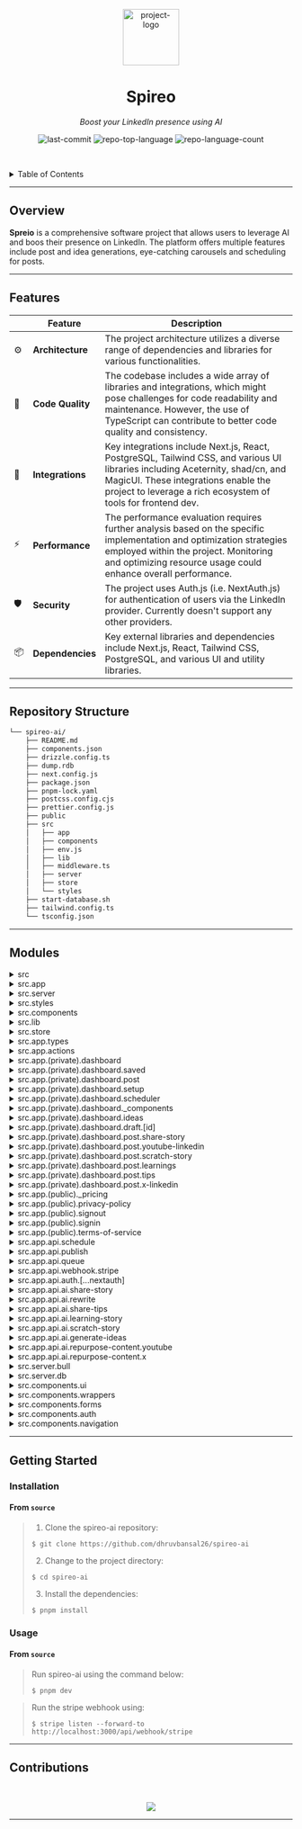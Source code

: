 <p align="center">
  <img src="https://utfs.io/f/26c998a9-e8a2-42e7-a84e-7e3dd8cc9d03-44c9wd.png" width="100" alt="project-logo">
</p>
<p align="center">
    <h1 align="center">Spireo</h1>
</p>
<p align="center">
    <em>Boost your LinkedIn presence using AI</em>
</p>
<p align="center">
	<img src="https://img.shields.io/github/last-commit/dhruvbansal26/spireo-ai?style=default&logo=git&logoColor=white&color=0080ff" alt="last-commit">
	<img src="https://img.shields.io/github/languages/top/dhruvbansal26/spireo-ai?style=default&color=0080ff" alt="repo-top-language">
	<img src="https://img.shields.io/github/languages/count/dhruvbansal26/spireo-ai?style=default&color=0080ff" alt="repo-language-count">
<p>
<p align="center">
	<!-- default option, no dependency badges. -->
</p>

<br><!-- TABLE OF CONTENTS -->

<details>
  <summary>Table of Contents</summary><br>

- [ Overview](#-overview)
- [ Features](#-features)
- [ Repository Structure](#-repository-structure)
- [ Modules](#-modules)
- [ Getting Started](#-getting-started)
  - [ Installation](#-installation)
  - [ Usage](#-usage)
  - [ Tests](#-tests)
- [ Project Roadmap](#-project-roadmap)
- [ Contributing](#-contributing)
- [ License](#-license)
- [ Acknowledgments](#-acknowledgments)
</details>
<hr>

## Overview

**Spreio** is a comprehensive software project that allows users to leverage AI and boos their presence on LinkedIn. The platform offers multiple features include post and idea generations, eye-catching carousels and scheduling for posts.

---

## Features

|     | Feature          | Description                                                                                                                                                                                                                           |
| --- | ---------------- | ------------------------------------------------------------------------------------------------------------------------------------------------------------------------------------------------------------------------------------- |
| ⚙️  | **Architecture** | The project architecture utilizes a diverse range of dependencies and libraries for various functionalities.                                                                                                                          |
| 🔩  | **Code Quality** | The codebase includes a wide array of libraries and integrations, which might pose challenges for code readability and maintenance. However, the use of TypeScript can contribute to better code quality and consistency.             |
| 🔌  | **Integrations** | Key integrations include Next.js, React, PostgreSQL, Tailwind CSS, and various UI libraries including Aceternity, shad/cn, and MagicUI. These integrations enable the project to leverage a rich ecosystem of tools for frontend dev. |
| ⚡️ | **Performance**  | The performance evaluation requires further analysis based on the specific implementation and optimization strategies employed within the project. Monitoring and optimizing resource usage could enhance overall performance.        |
| 🛡️  | **Security**     | The project uses Auth.js (i.e. NextAuth.js) for authentication of users via the LinkedIn provider. Currently doesn't support any other providers.                                                                                     |
| 📦  | **Dependencies** | Key external libraries and dependencies include Next.js, React, Tailwind CSS, PostgreSQL, and various UI and utility libraries.                                                                                                       |

---

## Repository Structure

```sh
└── spireo-ai/
    ├── README.md
    ├── components.json
    ├── drizzle.config.ts
    ├── dump.rdb
    ├── next.config.js
    ├── package.json
    ├── pnpm-lock.yaml
    ├── postcss.config.cjs
    ├── prettier.config.js
    ├── public
    ├── src
    │   ├── app
    │   ├── components
    │   ├── env.js
    │   ├── lib
    │   ├── middleware.ts
    │   ├── server
    │   ├── store
    │   └── styles
    ├── start-database.sh
    ├── tailwind.config.ts
    └── tsconfig.json
```

---

## Modules

<details closed><summary>src</summary>

| File                                                                                      | Summary                                                                                                                                                                                                                                                                                   |
| ----------------------------------------------------------------------------------------- | ----------------------------------------------------------------------------------------------------------------------------------------------------------------------------------------------------------------------------------------------------------------------------------------- |
| [middleware.ts](https://github.com/dhruvbansal26/spireo-ai/blob/master/src/middleware.ts) | Implements middleware for authentication and access control based on user tokens in specified routes like /dashboard and APIs. Handles redirection for unauthorized users, ensuring secure access. Configuration includes authorized callbacks and defined route matchers for protection. |
| [env.js](https://github.com/dhruvbansal26/spireo-ai/blob/master/src/env.js)               | Enhances repository structure by defining server and client-side environment variables schemas. Ensures app integrity by validating and setting runtime environment variables, facilitating automatic validation and error handling during the build process.                             |

</details>

<details closed><summary>src.app</summary>

| File                                                                                    | Summary                                                                                                                                                                                                                                   |
| --------------------------------------------------------------------------------------- | ----------------------------------------------------------------------------------------------------------------------------------------------------------------------------------------------------------------------------------------- |
| [layout.tsx](https://github.com/dhruvbansal26/spireo-ai/blob/master/src/app/layout.tsx) | Defines the layout for Spireo app, including metadata, fonts, and footer integration. Enhances user experience by providing consistent styling and navigation elements across the application.                                            |
| [page.tsx](https://github.com/dhruvbansal26/spireo-ai/blob/master/src/app/page.tsx)     | Defines homepage layout with modular sections like Navbar, Hero, Image, New Features, Testimonials, Pricing, and Call to Action. Utilizes components for easy maintenance and scalability within the repositorys structured architecture. |

</details>

<details closed><summary>src.server</summary>

| File                                                                                   | Summary                                                                                                                                                                                                                                                                                                                                              |
| -------------------------------------------------------------------------------------- | ---------------------------------------------------------------------------------------------------------------------------------------------------------------------------------------------------------------------------------------------------------------------------------------------------------------------------------------------------- |
| [redis.ts](https://github.com/dhruvbansal26/spireo-ai/blob/master/src/server/redis.ts) | Implements Redis functions for job management in Bull queue. Defines key structure, saves job ID, retrieves job ID, and deletes job ID in Redis. Facilitates efficient job tracking and storage within the systems architecture.                                                                                                                     |
| [auth.ts](https://github.com/dhruvbansal26/spireo-ai/blob/master/src/server/auth.ts)   | Defines authentication options for Next.js app with LinkedIn integration. Customizes user session and JWT token structure. Utilizes DrizzleAdapter for database operations. Implements callback functions for user and session handling. Configures LinkedInProvider with specified settings. Exposes method for accessing server-side auth session. |

</details>

<details closed><summary>src.styles</summary>

| File                                                                                         | Summary                                                                                                                                                                                         |
| -------------------------------------------------------------------------------------------- | ----------------------------------------------------------------------------------------------------------------------------------------------------------------------------------------------- |
| [globals.css](https://github.com/dhruvbansal26/spireo-ai/blob/master/src/styles/globals.css) | Defines global design tokens for light and dark themes, setting color variables and styles. Enhances consistency and maintainability across UI components by centralizing design system values. |

</details>

<details closed><summary>src.components</summary>

| File                                                                                                                 | Summary                                                                                                                                                                                                                                                                              |
| -------------------------------------------------------------------------------------------------------------------- | ------------------------------------------------------------------------------------------------------------------------------------------------------------------------------------------------------------------------------------------------------------------------------------ |
| [color-input.tsx](https://github.com/dhruvbansal26/spireo-ai/blob/master/src/components/color-input.tsx)             | Enables interactive color selection within input fields through a sleek UI component. Integrates color picker functionality for real-time updates. Essential for enhancing user experience in form input customization.                                                              |
| [generated-content.tsx](https://github.com/dhruvbansal26/spireo-ai/blob/master/src/components/generated-content.tsx) | Generates dynamic content for displaying LinkedIn posts, including text parsing and draft creation. Handles loading states, errors, and post editing functionality within the parent repositorys front-end architecture.                                                             |
| [post-formatter.tsx](https://github.com/dhruvbansal26/spireo-ai/blob/master/src/components/post-formatter.tsx)       | Enables selecting and displaying post formats categorized by theme for content creation. Allows users to interactively choose a template and trigger the selection of a specific post format. Supports dynamic rendering of templates and interaction with a Use Post Format button. |
| [secondary-navbar.tsx](https://github.com/dhruvbansal26/spireo-ai/blob/master/src/components/secondary-navbar.tsx)   | Enhances UI with secondary navigation and company logo display. Utilizes Next.js Image component, Lucide icons, and NextAuth for user authentication. Facilitates seamless navigation and sign-out functionality within the web application.                                         |
| [sidebar.tsx](https://github.com/dhruvbansal26/spireo-ai/blob/master/src/components/sidebar.tsx)                     | Enables** sidebar navigation **with** dynamic links **for** AI tools, content, **and** settings. **Handles** sidebar toggle **and** sign-out feature **to** enhance user experience **in\*\* the app interface.                                                                      |

</details>

<details closed><summary>src.lib</summary>

| File                                                                                | Summary                                                                                                          |
| ----------------------------------------------------------------------------------- | ---------------------------------------------------------------------------------------------------------------- |
| [utils.ts](https://github.com/dhruvbansal26/spireo-ai/blob/master/src/lib/utils.ts) | Combines CSS classes using Tailwind CSS utilities and Classnames for cleaner styling in the projects components. |

</details>

<details closed><summary>src.store</summary>

| File                                                                                          | Summary                                                                                                                                                                                                         |
| --------------------------------------------------------------------------------------------- | --------------------------------------------------------------------------------------------------------------------------------------------------------------------------------------------------------------- |
| [postStore.ts](https://github.com/dhruvbansal26/spireo-ai/blob/master/src/store/postStore.ts) | Enables managing and retrieving post data in the app state with unique IDs. Offers functionality to add, update, get, and clear posts. Enhances state management for posts within the overarching architecture. |

</details>

<details closed><summary>src.app.types</summary>

| File                                                                                      | Summary                                                                                                                                                                           |
| ----------------------------------------------------------------------------------------- | --------------------------------------------------------------------------------------------------------------------------------------------------------------------------------- |
| [types.ts](https://github.com/dhruvbansal26/spireo-ai/blob/master/src/app/types/types.ts) | Defines the structure for slides, including title, description, styling options, colors, and background. Essential for managing content display within the SPiREO AI application. |

</details>

<details closed><summary>src.app.actions</summary>

| File                                                                                        | Summary                                                                                                                                                                                                                                        |
| ------------------------------------------------------------------------------------------- | ---------------------------------------------------------------------------------------------------------------------------------------------------------------------------------------------------------------------------------------------- |
| [draft.ts](https://github.com/dhruvbansal26/spireo-ai/blob/master/src/app/actions/draft.ts) | Implements functions to save, fetch, schedule, and delete drafts, enforcing user authentication and status checks. Interacts with a database to manage draft creation, updates, and deletions within a backend system.                         |
| [idea.ts](https://github.com/dhruvbansal26/spireo-ai/blob/master/src/app/actions/idea.ts)   | Implements CRUD operations for ideas in the database, ensuring data integrity and user authentication. Enables saving, fetching, and deleting ideas with success/failure messages. Enhances user experience by managing idea data efficiently. |
| [user.ts](https://github.com/dhruvbansal26/spireo-ai/blob/master/src/app/actions/user.ts)   | Implements user-related actions by retrieving user information from the server and database. Functions include fetching user ID, user data, LinkedIn ID, and access token based on the user ID.                                                |

</details>

<details closed><summary>src.app.(private).dashboard</summary>

| File                                                                                                          | Summary                                                                                                                                                                                                                |
| ------------------------------------------------------------------------------------------------------------- | ---------------------------------------------------------------------------------------------------------------------------------------------------------------------------------------------------------------------- |
| [layout.tsx](<https://github.com/dhruvbansal26/spireo-ai/blob/master/src/app/(private)/dashboard/layout.tsx>) | Defines DashboardLayout component with Sidebar and SecondaryNavbar for a cohesive dashboard experience. Integrates with React to render a user-friendly layout structure within the repositorys frontend architecture. |
| [page.tsx](<https://github.com/dhruvbansal26/spireo-ai/blob/master/src/app/(private)/dashboard/page.tsx>)     | Establish client-side rendering state and display Getting Started content conditionally based on client status in the DashboardPage component.                                                                         |

</details>

<details closed><summary>src.app.(private).dashboard.saved</summary>

| File                                                                                                            | Summary                                                                                                                                                                                                                                           |
| --------------------------------------------------------------------------------------------------------------- | ------------------------------------------------------------------------------------------------------------------------------------------------------------------------------------------------------------------------------------------------- |
| [page.tsx](<https://github.com/dhruvbansal26/spireo-ai/blob/master/src/app/(private)/dashboard/saved/page.tsx>) | Displays saved content from ideas and drafts, allowing users to switch between tabs. Fetches and lists ideas or drafts with create, edit, and delete options. Handles loading states and errors efficiently. Promotes seamless user interactions. |

</details>

<details closed><summary>src.app.(private).dashboard.post</summary>

| File                                                                                                           | Summary                                                                                                                                                                                                        |
| -------------------------------------------------------------------------------------------------------------- | -------------------------------------------------------------------------------------------------------------------------------------------------------------------------------------------------------------- |
| [page.tsx](<https://github.com/dhruvbansal26/spireo-ai/blob/master/src/app/(private)/dashboard/post/page.tsx>) | Empowers users to create posts using AI. Displays Repurpose and Template categories with customizable cards for different post types. Promotes content creation with unique gradients, tags, and descriptions. |

</details>

<details closed><summary>src.app.(private).dashboard.setup</summary>

| File                                                                                                            | Summary                                                                                                                                                                                                                                           |
| --------------------------------------------------------------------------------------------------------------- | ------------------------------------------------------------------------------------------------------------------------------------------------------------------------------------------------------------------------------------------------- |
| [page.tsx](<https://github.com/dhruvbansal26/spireo-ai/blob/master/src/app/(private)/dashboard/setup/page.tsx>) | Empower users to manage their accounts with a dynamic dashboard setup page. Display user info, trial end date, and a button linked to the customer portal with prefilled email. Enhance UX with responsive design and user-centric functionality. |

</details>

<details closed><summary>src.app.(private).dashboard.scheduler</summary>

| File                                                                                                                | Summary                                                                                                                                                                                                |
| ------------------------------------------------------------------------------------------------------------------- | ------------------------------------------------------------------------------------------------------------------------------------------------------------------------------------------------------ |
| [page.tsx](<https://github.com/dhruvbansal26/spireo-ai/blob/master/src/app/(private)/dashboard/scheduler/page.tsx>) | Enables visualizing scheduled drafts on a calendar in the dashboard. Fetches drafts, maps them to calendar events, and displays content as tooltips. Implements event styling and navigation controls. |

</details>

<details closed><summary>src.app.(private).dashboard._components</summary>

| File                                                                                                                                      | Summary                                                                                                                                                                                                                                                                               |
| ----------------------------------------------------------------------------------------------------------------------------------------- | ------------------------------------------------------------------------------------------------------------------------------------------------------------------------------------------------------------------------------------------------------------------------------------- |
| [content-viewer.tsx](<https://github.com/dhruvbansal26/spireo-ai/blob/master/src/app/(private)/dashboard/_components/content-viewer.tsx>) | Generates formatted content view based on Slate elements with dynamic expand-collapse functionality and overflow detection.                                                                                                                                                           |
| [date-picker.tsx](<https://github.com/dhruvbansal26/spireo-ai/blob/master/src/app/(private)/dashboard/_components/date-picker.tsx>)       | Implements a date picker component for the dashboard, allowing users to select a date. Integrates with lucide-react for calendar icon rendering and provides a popover with a calendar for date selection.                                                                            |
| [editor-section.tsx](<https://github.com/dhruvbansal26/spireo-ai/blob/master/src/app/(private)/dashboard/_components/editor-section.tsx>) | Enables editing and publishing posts with formatting options and scheduling functionality. Implements bold and italic text toggling, character count validation, and post scheduling. Supports slate editor features for a seamless writing experience within the application.        |
| [linkedin-post.tsx](<https://github.com/dhruvbansal26/spireo-ai/blob/master/src/app/(private)/dashboard/_components/linkedin-post.tsx>)   | Enables rendering LinkedIn post previews with user information, content, and interactive icons for engagement. Fetches user data dynamically and adjusts layout based on device type. An integral component enhancing the visualization of social media posts within the application. |

</details>

<details closed><summary>src.app.(private).dashboard.ideas</summary>

| File                                                                                                            | Summary                                                                               |
| --------------------------------------------------------------------------------------------------------------- | ------------------------------------------------------------------------------------- |
| [page.tsx](<https://github.com/dhruvbansal26/spireo-ai/blob/master/src/app/(private)/dashboard/ideas/page.tsx>) | Defines a dashboard page to display ideas using `IdeasPageContent` wrapper component. |

</details>

<details closed><summary>src.app.(private).dashboard.draft.[id]</summary>

| File                                                                                                                 | Summary                                                                                                                                                                                                                                                      |
| -------------------------------------------------------------------------------------------------------------------- | ------------------------------------------------------------------------------------------------------------------------------------------------------------------------------------------------------------------------------------------------------------ |
| [page.tsx](<https://github.com/dhruvbansal26/spireo-ai/blob/master/src/app/(private)/dashboard/draft/[id]/page.tsx>) | Enables editing and saving drafts with device preview options. Fetches draft content, updates editor, and handles saving functionality. Renders editor and device preview components based on draft content. Displays loading indicator while fetching data. |

</details>

<details closed><summary>src.app.(private).dashboard.post.share-story</summary>

| File                                                                                                                       | Summary                                                                                                                                                                                                                   |
| -------------------------------------------------------------------------------------------------------------------------- | ------------------------------------------------------------------------------------------------------------------------------------------------------------------------------------------------------------------------- |
| [page.tsx](<https://github.com/dhruvbansal26/spireo-ai/blob/master/src/app/(private)/dashboard/post/share-story/page.tsx>) | Enables users to share stories through a form submission, processing the data via an API call. It dynamically updates the LinkedIn post content based on server-side responses, providing real-time feedback to the user. |

</details>

<details closed><summary>src.app.(private).dashboard.post.youtube-linkedin</summary>

| File                                                                                                                            | Summary                                                                                                                                                                                               |
| ------------------------------------------------------------------------------------------------------------------------------- | ----------------------------------------------------------------------------------------------------------------------------------------------------------------------------------------------------- |
| [page.tsx](<https://github.com/dhruvbansal26/spireo-ai/blob/master/src/app/(private)/dashboard/post/youtube-linkedin/page.tsx>) | Enables repurposing content between YouTube and LinkedIn platforms. Handles form submission, async API requests, streaming responses, and content display. Facilitates seamless conversion for users. |

</details>

<details closed><summary>src.app.(private).dashboard.post.scratch-story</summary>

| File                                                                                                                         | Summary                                                                                                                                                                                                                          |
| ---------------------------------------------------------------------------------------------------------------------------- | -------------------------------------------------------------------------------------------------------------------------------------------------------------------------------------------------------------------------------- |
| [page.tsx](<https://github.com/dhruvbansal26/spireo-ai/blob/master/src/app/(private)/dashboard/post/scratch-story/page.tsx>) | Enables posting with AI-generated content. Manages form data submission, content loading, and error handling for a creative post creation experience. Dynamically updates LinkedIn post content for interactive user engagement. |

</details>

<details closed><summary>src.app.(private).dashboard.post.learnings</summary>

| File                                                                                                                     | Summary                                                                                                                                                                                                     |
| ------------------------------------------------------------------------------------------------------------------------ | ----------------------------------------------------------------------------------------------------------------------------------------------------------------------------------------------------------- |
| [page.tsx](<https://github.com/dhruvbansal26/spireo-ai/blob/master/src/app/(private)/dashboard/post/learnings/page.tsx>) | Enables sharing learnings globally, displaying dynamically updated LinkedIn posts. Handles form submission, streaming API responses for real-time post updates, with error handling and loading indicators. |

</details>

<details closed><summary>src.app.(private).dashboard.post.tips</summary>

| File                                                                                                                | Summary                                                                                                                                                                                                                                                        |
| ------------------------------------------------------------------------------------------------------------------- | -------------------------------------------------------------------------------------------------------------------------------------------------------------------------------------------------------------------------------------------------------------- |
| [page.tsx](<https://github.com/dhruvbansal26/spireo-ai/blob/master/src/app/(private)/dashboard/post/tips/page.tsx>) | Enables sharing tips via LinkedIn integration, handling content submission, stream processing, and display. Implements data fetching with error handling. Key features include a form for tip submission and dynamic content rendering based on API responses. |

</details>

<details closed><summary>src.app.(private).dashboard.post.x-linkedin</summary>

| File                                                                                                                      | Summary                                                                                                                                                                                                                  |
| ------------------------------------------------------------------------------------------------------------------------- | ------------------------------------------------------------------------------------------------------------------------------------------------------------------------------------------------------------------------ |
| [page.tsx](<https://github.com/dhruvbansal26/spireo-ai/blob/master/src/app/(private)/dashboard/post/x-linkedin/page.tsx>) | Creates a LinkedIn repurposing page for converting content cross-platform. Handles form submission, fetches content via streaming API, and displays resulting content. Aimed at facilitating platform content migration. |

</details>

<details closed><summary>src.app.(public)._pricing</summary>

| File                                                                                                    | Summary                                                                                                                                                          |
| ------------------------------------------------------------------------------------------------------- | ---------------------------------------------------------------------------------------------------------------------------------------------------------------- |
| [page.tsx](<https://github.com/dhruvbansal26/spireo-ai/blob/master/src/app/(public)/_pricing/page.tsx>) | Implements a dynamic pricing page with navigation components. Features a sticky Navbar, VariablePricing section, and FAQComponent for seamless user interaction. |

</details>

<details closed><summary>src.app.(public).privacy-policy</summary>

| File                                                                                                          | Summary                                                                                                                                                        |
| ------------------------------------------------------------------------------------------------------------- | -------------------------------------------------------------------------------------------------------------------------------------------------------------- |
| [page.tsx](<https://github.com/dhruvbansal26/spireo-ai/blob/master/src/app/(public)/privacy-policy/page.tsx>) | Presents Privacy Policy content.-Describes data collection and usage.-Outlines security measures.-Lists user rights and choices.-Provides contact information. |

</details>

<details closed><summary>src.app.(public).signout</summary>

| File                                                                                                   | Summary                                                                                                                                                                                                  |
| ------------------------------------------------------------------------------------------------------ | -------------------------------------------------------------------------------------------------------------------------------------------------------------------------------------------------------- |
| [page.tsx](<https://github.com/dhruvbansal26/spireo-ai/blob/master/src/app/(public)/signout/page.tsx>) | Implements a sign-out page for Spireo app. Allows users to sign out, providing a confirmation prompt with options to proceed or cancel. Maintains a user-friendly interface for managing account access. |

</details>

<details closed><summary>src.app.(public).signin</summary>

| File                                                                                                  | Summary                                                                                                                                                                                                            |
| ----------------------------------------------------------------------------------------------------- | ------------------------------------------------------------------------------------------------------------------------------------------------------------------------------------------------------------------ |
| [page.tsx](<https://github.com/dhruvbansal26/spireo-ai/blob/master/src/app/(public)/signin/page.tsx>) | Enables LinkedIn authentication for user sign-in with a visually appealing interface. Promotes professional networking and showcases AI-powered features. Enhances user experience through seamless login process. |

</details>

<details closed><summary>src.app.(public).terms-of-service</summary>

| File                                                                                                            | Summary                                                                                                                                                                                                                                     |
| --------------------------------------------------------------------------------------------------------------- | ------------------------------------------------------------------------------------------------------------------------------------------------------------------------------------------------------------------------------------------- |
| [page.tsx](<https://github.com/dhruvbansal26/spireo-ai/blob/master/src/app/(public)/terms-of-service/page.tsx>) | Generates terms of service page with key sections like Introduction, User Responsibilities, Intellectual Property, and Contact Us. Displays relevant information in a structured layout for users to understand platform guidelines easily. |

</details>

<details closed><summary>src.app.api.schedule</summary>

| File                                                                                             | Summary                                                                                                                                                                                       |
| ------------------------------------------------------------------------------------------------ | --------------------------------------------------------------------------------------------------------------------------------------------------------------------------------------------- |
| [route.ts](https://github.com/dhruvbansal26/spireo-ai/blob/master/src/app/api/schedule/route.ts) | Implements POST, DELETE, and PUT API routes to schedule, remove, and update posts. Validates input, schedules posts based on time, and manages job processing in a Redis-backed queue system. |

</details>

<details closed><summary>src.app.api.publish</summary>

| File                                                                                            | Summary                                                                                                                                                                                                                       |
| ----------------------------------------------------------------------------------------------- | ----------------------------------------------------------------------------------------------------------------------------------------------------------------------------------------------------------------------------- |
| [route.ts](https://github.com/dhruvbansal26/spireo-ai/blob/master/src/app/api/publish/route.ts) | Publishes drafted content to LinkedIn via API, handling authentication and error cases. Retrieves user data, saves drafts, and posts to LinkedIn with specified visibility. Updates draft status upon successful publication. |

</details>

<details closed><summary>src.app.api.queue</summary>

| File                                                                                          | Summary                                                                                                                                                     |
| --------------------------------------------------------------------------------------------- | ----------------------------------------------------------------------------------------------------------------------------------------------------------- |
| [route.ts](https://github.com/dhruvbansal26/spireo-ai/blob/master/src/app/api/queue/route.ts) | Retrieves queue length and handles clearing of jobs in the queue seamlessly. Influences queue processing functionality within the repositorys architecture. |

</details>

<details closed><summary>src.app.api.webhook.stripe</summary>

| File                                                                                                   | Summary                                                                                                                                                                                                           |
| ------------------------------------------------------------------------------------------------------ | ----------------------------------------------------------------------------------------------------------------------------------------------------------------------------------------------------------------- |
| [route.ts](https://github.com/dhruvbansal26/spireo-ai/blob/master/src/app/api/webhook/stripe/route.ts) | Handles incoming Stripe webhook events, verifies signatures, processes checkout sessions, updates user access based on subscriptions, and logs errors. Utilizes Stripe API, database queries, and Next.js server. |

</details>

<details closed><summary>src.app.api.auth.[...nextauth]</summary>

| File                                                                                                       | Summary                                                                                                          |
| ---------------------------------------------------------------------------------------------------------- | ---------------------------------------------------------------------------------------------------------------- |
| [route.ts](https://github.com/dhruvbansal26/spireo-ai/blob/master/src/app/api/auth/[...nextauth]/route.ts) | Enables authentication routes for the app using NextAuth and authentication options defined in the server setup. |

</details>

<details closed><summary>src.app.api.ai.share-story</summary>

| File                                                                                                   | Summary                                                                                                                                                                                                        |
| ------------------------------------------------------------------------------------------------------ | -------------------------------------------------------------------------------------------------------------------------------------------------------------------------------------------------------------- |
| [route.ts](https://github.com/dhruvbansal26/spireo-ai/blob/master/src/app/api/ai/share-story/route.ts) | Defines an endpoint to generate LinkedIn story posts using Anthropic AI. Processes user input to create engaging narratives aligned with professional context. Returns a text stream for seamless consumption. |

</details>

<details closed><summary>src.app.api.ai.rewrite</summary>

| File                                                                                               | Summary                                                                                                                                                                                                                                                                   |
| -------------------------------------------------------------------------------------------------- | ------------------------------------------------------------------------------------------------------------------------------------------------------------------------------------------------------------------------------------------------------------------------- |
| [route.ts](https://github.com/dhruvbansal26/spireo-ai/blob/master/src/app/api/ai/rewrite/route.ts) | Implements an AI-based content enhancement route using Anthropics SDK for Spireo AI. Parses original content to generate engaging and professional LinkedIn posts, emphasizing tone, hashtags, and structure for user engagement. Returns enhanced content as a response. |

</details>

<details closed><summary>src.app.api.ai.share-tips</summary>

| File                                                                                                  | Summary                                                                                                                                                                                                                                                                                    |
| ----------------------------------------------------------------------------------------------------- | ------------------------------------------------------------------------------------------------------------------------------------------------------------------------------------------------------------------------------------------------------------------------------------------ |
| [route.ts](https://github.com/dhruvbansal26/spireo-ai/blob/master/src/app/api/ai/share-tips/route.ts) | Defines a route that utilizes a server to handle POST requests for generating LinkedIn post content using Anthropic AI SDK. Parses input data for tips, instructions, and format templates, then generates a professional post catering to specified guidelines and user-provided content. |

</details>

<details closed><summary>src.app.api.ai.learning-story</summary>

| File                                                                                                      | Summary                                                                                                                                                                                                                                  |
| --------------------------------------------------------------------------------------------------------- | ---------------------------------------------------------------------------------------------------------------------------------------------------------------------------------------------------------------------------------------- |
| [route.ts](https://github.com/dhruvbansal26/spireo-ai/blob/master/src/app/api/ai/learning-story/route.ts) | Handles generating LinkedIn post content using Anthropic AI SDK based on provided user inputs for learning, acquisition method, takeaways, instructions, and format template. Returns a text event stream response for user interaction. |

</details>

<details closed><summary>src.app.api.ai.scratch-story</summary>

| File                                                                                                     | Summary                                                                                                                                                                                                                                              |
| -------------------------------------------------------------------------------------------------------- | ---------------------------------------------------------------------------------------------------------------------------------------------------------------------------------------------------------------------------------------------------- |
| [route.ts](https://github.com/dhruvbansal26/spireo-ai/blob/master/src/app/api/ai/scratch-story/route.ts) | Generates real-time AI-assisted LinkedIn story creation using the Anthropic AI SDK, based on input content, tone, and instructions. Handles processing, generation, and streaming of personalized story drafts for professional audience engagement. |

</details>

<details closed><summary>src.app.api.ai.generate-ideas</summary>

| File                                                                                                      | Summary                                                                                                                                                                                                                                  |
| --------------------------------------------------------------------------------------------------------- | ---------------------------------------------------------------------------------------------------------------------------------------------------------------------------------------------------------------------------------------- |
| [route.ts](https://github.com/dhruvbansal26/spireo-ai/blob/master/src/app/api/ai/generate-ideas/route.ts) | Generates LinkedIn post ideas based on user input using Anthropic AI, catering to professional networking guidelines and language-specific context. Polite responses if the idea isnt fit for LinkedIn. Outputs a concise list of ideas. |

</details>

<details closed><summary>src.app.api.ai.repurpose-content.youtube</summary>

| File                                                                                                                 | Summary                                                                                                                                                                                                                                                                                        |
| -------------------------------------------------------------------------------------------------------------------- | ---------------------------------------------------------------------------------------------------------------------------------------------------------------------------------------------------------------------------------------------------------------------------------------------- |
| [route.ts](https://github.com/dhruvbansal26/spireo-ai/blob/master/src/app/api/ai/repurpose-content/youtube/route.ts) | Generates LinkedIn posts from YouTube video transcripts by processing instructions and format templates. Utilizes Anthropic AI for content creation based on video context, key points, and audience engagement. Handles YouTube transcript retrieval, text conversion, and URL normalization. |

</details>

<details closed><summary>src.app.api.ai.repurpose-content.x</summary>

| File                                                                                                           | Summary                                                                                                                                                                                                                         |
| -------------------------------------------------------------------------------------------------------------- | ------------------------------------------------------------------------------------------------------------------------------------------------------------------------------------------------------------------------------- |
| [route.ts](https://github.com/dhruvbansal26/spireo-ai/blob/master/src/app/api/ai/repurpose-content/x/route.ts) | Enables content repurposing by integrating server-side logic for processing YouTube transcripts with Anthropic AI SDK. Aids in transforming content for enhanced user engagement within the Spireo AI application architecture. |

</details>

<details closed><summary>src.server.bull</summary>

| File                                                                                        | Summary                                                                                                                                                                                                      |
| ------------------------------------------------------------------------------------------- | ------------------------------------------------------------------------------------------------------------------------------------------------------------------------------------------------------------ |
| [queue.ts](https://github.com/dhruvbansal26/spireo-ai/blob/master/src/server/bull/queue.ts) | Implements a Redis queue for processing LinkedIn posts. Connects to a Redis instance, processes job data, and posts content to LinkedIn using user access tokens. Handles job completion and failure events. |

</details>

<details closed><summary>src.server.db</summary>

| File                                                                                        | Summary                                                                                                                                                                                                                                                                                    |
| ------------------------------------------------------------------------------------------- | ------------------------------------------------------------------------------------------------------------------------------------------------------------------------------------------------------------------------------------------------------------------------------------------ |
| [schema.ts](https://github.com/dhruvbansal26/spireo-ai/blob/master/src/server/db/schema.ts) | Defines schema for multi-project database usage with tables for drafts, ideas, users, accounts, and content styles. Establishes relationships between tables for user accounts and content styles, ensuring data integrity and structured storage in the repositorys backend architecture. |
| [index.ts](https://github.com/dhruvbansal26/spireo-ai/blob/master/src/server/db/index.ts)   | Creates a cached database connection for development in the parent repository architecture, leveraging Drizzle ORM with PostgreSQL. Ensures efficient connection handling without recreating it on every Hot Module Replacement (HMR) update.                                              |

</details>

<details closed><summary>src.components.ui</summary>

| File                                                                                                                            | Summary                                                                                                                                                                                                                                                                                                                                                                                                                                                                                                                                                    |
| ------------------------------------------------------------------------------------------------------------------------------- | ---------------------------------------------------------------------------------------------------------------------------------------------------------------------------------------------------------------------------------------------------------------------------------------------------------------------------------------------------------------------------------------------------------------------------------------------------------------------------------------------------------------------------------------------------------- |
| [theme-provider.tsx](https://github.com/dhruvbansal26/spireo-ai/blob/master/src/components/ui/theme-provider.tsx)               | Enables theming functionality for UI components using Next.js ThemesProvider integration.                                                                                                                                                                                                                                                                                                                                                                                                                                                                  |
| [animated-beam.tsx](https://github.com/dhruvbansal26/spireo-ai/blob/master/src/components/ui/animated-beam.tsx)                 | Creates an animated beam between two elements based on props. Utilizes Framer Motion for smooth animations and dynamic gradient effects, enhancing UI interactivity. Ensures responsive behavior with ResizeObserver. A visually engaging component within the UI architecture.                                                                                                                                                                                                                                                                            |
| [tabs.tsx](https://github.com/dhruvbansal26/spireo-ai/blob/master/src/components/ui/tabs.tsx)                                   | Defines reusable UI components for tabs using Radix UI in the parent repositorys React architecture. The components include Tabs, TabsList, TabsTrigger, and TabsContent for managing tab functionality and visual presentation.                                                                                                                                                                                                                                                                                                                           |
| [card.tsx](https://github.com/dhruvbansal26/spireo-ai/blob/master/src/components/ui/card.tsx)                                   | Defines UI components for cards including header, title, description, content, and footer, enhancing visual appeal and user experience within the parent repositorys frontend architecture.                                                                                                                                                                                                                                                                                                                                                                |
| [popover.tsx](https://github.com/dhruvbansal26/spireo-ai/blob/master/src/components/ui/popover.tsx)                             | Implements popover functionality using Radix UI in the spireo-ai repository. The code defines the structure for triggering and displaying popovers with customizable alignment, styles, and animations for interactive user interfaces.                                                                                                                                                                                                                                                                                                                    |
| [progress.tsx](https://github.com/dhruvbansal26/spireo-ai/blob/master/src/components/ui/progress.tsx)                           | Implements a custom progress bar component using a third-party library, enhancing visual feedback for loading states.                                                                                                                                                                                                                                                                                                                                                                                                                                      |
| [techy-card.tsx](https://github.com/dhruvbansal26/spireo-ai/blob/master/src/components/ui/techy-card.tsx)                       | Enhances** TechyCard component in repos UI package. **Displays** TechyCard item with gradient background, title, description, and tags. **Links** to dashboard post based on type. **Maintains\*\* visual coherence and interactivity in project UI.                                                                                                                                                                                                                                                                                                       |
| [cool-mode.tsx](https://github.com/dhruvbansal26/spireo-ai/blob/master/src/components/ui/cool-mode.tsx)                         | Enhances user interaction by triggering confetti animation on button click. Dynamically configurable duration, particle count, spread, and colors to create a captivating visual effect. Integration with Canvas Confetti library for seamless implementation within the parent repositorys UI components.                                                                                                                                                                                                                                                 |
| [ripple.tsx](https://github.com/dhruvbansal26/spireo-ai/blob/master/src/components/ui/ripple.tsx)                               | Creates dynamic ripple effect with multiple animated circles for visual feedback in UI. Utilizes React for managing components and styling. Enhances user experience by displaying engaging ripple animations based on configurable circle size, opacity, and number.                                                                                                                                                                                                                                                                                      |
| [sheet.tsx](https://github.com/dhruvbansal26/spireo-ai/blob/master/src/components/ui/sheet.tsx)                                 | Defines UI components handling overlay display & content for modals. Allows customizing sheet positions, styles, and triggers. Facilitates easy creation of interactive sheets with headers, footers, titles, and descriptions in a flexible and accessible manner within the app.                                                                                                                                                                                                                                                                         |
| [rounded-border-button.tsx](https://github.com/dhruvbansal26/spireo-ai/blob/master/src/components/ui/rounded-border-button.tsx) | Implements a customizable gradient button component for user interfaces in the project. Enables specifying gradient colors and styling while maintaining a consistent design across the application.                                                                                                                                                                                                                                                                                                                                                       |
| [scroll-area.tsx](https://github.com/dhruvbansal26/spireo-ai/blob/master/src/components/ui/scroll-area.tsx)                     | Implements custom scroll area components for UI in the project, enhancing user experience through smooth scrolling functionality and visual feedback. The ScrollArea and ScrollBar components offer seamless integration and advanced customization options within the applications interface.                                                                                                                                                                                                                                                             |
| [label.tsx](https://github.com/dhruvbansal26/spireo-ai/blob/master/src/components/ui/label.tsx)                                 | Implements a custom label component with predefined styling variants using React and Radix UI. Integrates variance authority for dynamic class application.                                                                                                                                                                                                                                                                                                                                                                                                |
| [dot-pattern.tsx](https://github.com/dhruvbansal26/spireo-ai/blob/master/src/components/ui/dot-pattern.tsx)                     | Creates a customizable Dot Pattern component using SVG for UI elements. Adds a visually appealing, interactive design feature to enhance user experience within the repositorys front-end interface.                                                                                                                                                                                                                                                                                                                                                       |
| [navigation-menu.tsx](https://github.com/dhruvbansal26/spireo-ai/blob/master/src/components/ui/navigation-menu.tsx)             | Implements a responsive navigation menu interface with customizable styles and motion effects using Radix UI for React components. Enables easy integration and management of interactive menu elements for web applications.                                                                                                                                                                                                                                                                                                                              |
| [marquee.tsx](https://github.com/dhruvbansal26/spireo-ai/blob/master/src/components/ui/marquee.tsx)                             | Implements a flexible Marquee component for dynamic content display with customizable animation controls.                                                                                                                                                                                                                                                                                                                                                                                                                                                  |
| [avatar-circles.tsx](https://github.com/dhruvbansal26/spireo-ai/blob/master/src/components/ui/avatar-circles.tsx)               | Creates a dynamic UI component for displaying avatar circles with customizable number of people and avatar images. Supports responsive layouts and includes a link to show additional avatars.                                                                                                                                                                                                                                                                                                                                                             |
| [drawer.tsx](https://github.com/dhruvbansal26/spireo-ai/blob/master/src/components/ui/drawer.tsx)                               | Defines reusable UI components for a responsive drawer interface. Includes triggers, overlays, content structure, header, footer, title, and description components. Facilitates cohesive layout and interaction within the applications user interface.                                                                                                                                                                                                                                                                                                   |
| [tooltip.tsx](https://github.com/dhruvbansal26/spireo-ai/blob/master/src/components/ui/tooltip.tsx)                             | Defines and exports tooltip components for UI interaction within the repositorys React application. Handles tooltip display and behavior, enhancing user experience.                                                                                                                                                                                                                                                                                                                                                                                       |
| [switch.tsx](https://github.com/dhruvbansal26/spireo-ai/blob/master/src/components/ui/switch.tsx)                               | Implements a custom switch component with accessibility features for the UI. It enhances user interactions with a visually appealing toggle functionality within the larger repositorys architecture.                                                                                                                                                                                                                                                                                                                                                      |
| [calendar.tsx](https://github.com/dhruvbansal26/spireo-ai/blob/master/src/components/ui/calendar.tsx)                           | Implements a customizable calendar UI component for the repository using DayPicker. Provides navigation buttons, styling options, and component icons for enhanced user experience.                                                                                                                                                                                                                                                                                                                                                                        |
| [radio-group.tsx](https://github.com/dhruvbansal26/spireo-ai/blob/master/src/components/ui/radio-group.tsx)                     | Implements RadioGroup and RadioGroupItem components using Radix UI for a custom radio group interface. Handles styling, accessibility, and interactivity for radio input selections within the UI architecture.                                                                                                                                                                                                                                                                                                                                            |
| [command.tsx](https://github.com/dhruvbansal26/spireo-ai/blob/master/src/components/ui/command.tsx)                             | Enables interactive command UI components for dialog-based user interactions within the repositorys frontend architecture. Implements various components like Command, CommandDialog, CommandInput, CommandList, CommandGroup, CommandItem, and CommandShortcut for intuitive command-driven user experiences.                                                                                                                                                                                                                                             |
| [toggle-group.tsx](https://github.com/dhruvbansal26/spireo-ai/blob/master/src/components/ui/toggle-group.tsx)                   | Enables customizable UI toggle groups in React, providing flexible styling and size options. Uses a context for consistent appearance throughout components within the toggle group. Facilitates seamless integration and management of toggle items.                                                                                                                                                                                                                                                                                                      |
| [fade-separator.tsx](https://github.com/dhruvbansal26/spireo-ai/blob/master/src/components/ui/fade-separator.tsx)               | Defines a reusable UI component `FadeSeparator` for creating a fading divider using a gradient effect. It enhances visual appeal by seamlessly integrating with other UI elements in the repository.                                                                                                                                                                                                                                                                                                                                                       |
| [dialog.tsx](https://github.com/dhruvbansal26/spireo-ai/blob/master/src/components/ui/dialog.tsx)                               | Implements dialog UI components for interactive user interactions within the repositorys architecture. Includes elements for triggering, styling, and managing dialog content. Facilitates creating visually appealing and functional dialog boxes.                                                                                                                                                                                                                                                                                                        |
| [badge.tsx](https://github.com/dhruvbansal26/spireo-ai/blob/master/src/components/ui/badge.tsx)                                 | Implements badge variations for UI components using Class Variance Authority. Defines badge styles based on given variants, enabling easy customization of badges across the application.                                                                                                                                                                                                                                                                                                                                                                  |
| [primary-button.tsx](https://github.com/dhruvbansal26/spireo-ai/blob/master/src/components/ui/primary-button.tsx)               | Defines a customizable Primary Button component for React UI with specified onClick behavior, background and text colors, and optional custom styling class. Helps streamline button creation in the UI components section of the repository.                                                                                                                                                                                                                                                                                                              |
| [mode-toggle.tsx](https://github.com/dhruvbansal26/spireo-ai/blob/master/src/components/ui/mode-toggle.tsx)                     | Enables theme switching with icons in UI dropdown menu using Next.js Theming API. Facilitates seamless toggling between light, dark, and system modes. Integrates well within the UI architecture for enhanced user experience.                                                                                                                                                                                                                                                                                                                            |
| [table.tsx](https://github.com/dhruvbansal26/spireo-ai/blob/master/src/components/ui/table.tsx)                                 | Table, TableHeader, TableBody, TableFooter, TableRow, TableHead, TableCell, TableCaption. Optimized for displaying data with customizable styling and accessibility features. Enhances UI consistency and maintainability within the parent repositorys frontend architecture.                                                                                                                                                                                                                                                                             |
| [separator.tsx](https://github.com/dhruvbansal26/spireo-ai/blob/master/src/components/ui/separator.tsx)                         | Implements a UI Separator component utilizing Radix-UI for styling consistency. Renders a flexible separator with customizable orientation, decorative appearance, and dynamic sizing. Promotes code reusability and modular design within the repositorys UI components.                                                                                                                                                                                                                                                                                  |
| [card-demo.tsx](https://github.com/dhruvbansal26/spireo-ai/blob/master/src/components/ui/card-demo.tsx)                         | This code file in the `spireo-ai` repository serves the critical function of configuring the frontend build process. It defines the projects settings for compiling assets, optimizing performance, and setting up the development environment. By customizing configurations in this file, the project can efficiently bundle resources, enhance user experience, and streamline the development workflow. This pivotal file plays a significant role in shaping the overall architecture and functionality of the frontend components in the repository. |
| [button.tsx](https://github.com/dhruvbansal26/spireo-ai/blob/master/src/components/ui/button.tsx)                               | Defines button variants with styles and sizes, enhancing button components. Utilizes Class Variance Authority for variant management. Exports a Button component with customizable variants for size and appearance, catering to various design needs within the UI elements.                                                                                                                                                                                                                                                                              |
| [toggle.tsx](https://github.com/dhruvbansal26/spireo-ai/blob/master/src/components/ui/toggle.tsx)                               | Implements a customizable toggle component using Radix UI, allowing easy styling variations and sizes. The component handles state changes and interactions with a clean, concise approach.                                                                                                                                                                                                                                                                                                                                                                |
| [bento-grid.tsx](https://github.com/dhruvbansal26/spireo-ai/blob/master/src/components/ui/bento-grid.tsx)                       | Enables constructing responsive grid layouts with dynamic card components, fostering cohesive design and enhancing user engagement.                                                                                                                                                                                                                                                                                                                                                                                                                        |
| [checkbox.tsx](https://github.com/dhruvbansal26/spireo-ai/blob/master/src/components/ui/checkbox.tsx)                           | Implements a custom checkbox UI component utilizing Radix-UI Checkbox, styled with Tailwind CSS. Responsible for rendering a checkbox input and a checkmark icon. Facilitates interactive user input handling within the front-end of the repositorys application.                                                                                                                                                                                                                                                                                         |
| [dropdown-menu.tsx](https://github.com/dhruvbansal26/spireo-ai/blob/master/src/components/ui/dropdown-menu.tsx)                 | Enables interactive dropdown menu UI components with various styles and functionalities. Includes triggers, content, items (checkbox, radio), labels, separators, and shortcuts. Supports nested structures for a seamless user experience within the repositorys architecture.                                                                                                                                                                                                                                                                            |
| [select.tsx](https://github.com/dhruvbansal26/spireo-ai/blob/master/src/components/ui/select.tsx)                               | Enables custom styling and functionality for select elements in the UI using Radix UI components. Provides enhanced trigger appearance, scrolling buttons, content positioning, labels, items with indicators, separators, and grouping. Enhances user experience by offering a polished and interactive selection interface.                                                                                                                                                                                                                              |
| [textarea.tsx](https://github.com/dhruvbansal26/spireo-ai/blob/master/src/components/ui/textarea.tsx)                           | Enhances UI by defining a customizable Textarea component in the repositorys UI folder. Utilizes React to create a versatile input field with styling and functional properties, promoting reusability across the project.                                                                                                                                                                                                                                                                                                                                 |
| [input.tsx](https://github.com/dhruvbansal26/spireo-ai/blob/master/src/components/ui/input.tsx)                                 | Enhances UI input components with dynamic styling and behavior. Integrates seamlessly with the repositorys architecture for streamlined development and maintenance.                                                                                                                                                                                                                                                                                                                                                                                       |
| [sparkles-text.tsx](https://github.com/dhruvbansal26/spireo-ai/blob/master/src/components/ui/sparkles-text.tsx)                 | Generates dynamic sparkles effect over text, enhancing UI visually. Dynamically creates and updates sparkling elements with varying colors, positions, and animations. Implements interactive framer-motion rendering.                                                                                                                                                                                                                                                                                                                                     |
| [form.tsx](https://github.com/dhruvbansal26/spireo-ai/blob/master/src/components/ui/form.tsx)                                   | Empower form creation with reusable form components including labels, fields, descriptions, and messages. Facilitate seamless integration into React projects, promoting efficient form building and management within the repositorys UI component architecture.                                                                                                                                                                                                                                                                                          |
| [carousel.tsx](https://github.com/dhruvbansal26/spireo-ai/blob/master/src/components/ui/carousel.tsx)                           | Enables interactive carousels with navigation controls, supporting horizontal or vertical orientation within the web application. Exposes components for carousel items, previous and next buttons, fostering a seamless user experience for dynamic content exploration and engagement.                                                                                                                                                                                                                                                                   |

</details>

<details closed><summary>src.components.wrappers</summary>

| File                                                                                                                          | Summary                                                                                                                                                                                |
| ----------------------------------------------------------------------------------------------------------------------------- | -------------------------------------------------------------------------------------------------------------------------------------------------------------------------------------- |
| [idea-page-content.tsx](https://github.com/dhruvbansal26/spireo-ai/blob/master/src/components/wrappers/idea-page-content.tsx) | Generates post ideas and allows saving or creating posts based on these ideas. Displays trending topics for inspiration. Dynamically updates content while providing loading feedback. |

</details>

<details closed><summary>src.components.forms</summary>

| File                                                                                                                         | Summary                                                                                                                                                                                                                                                                                               |
| ---------------------------------------------------------------------------------------------------------------------------- | ----------------------------------------------------------------------------------------------------------------------------------------------------------------------------------------------------------------------------------------------------------------------------------------------------- |
| [youtube-form.tsx](https://github.com/dhruvbansal26/spireo-ai/blob/master/src/components/forms/youtube-form.tsx)             | Creates a YouTube repurpose form handling URL, instructions, and format selection. Utilizes zod for form validation and react-hook-form for managing form state. Dynamically updates format template based on user input, enhancing content repurposing experience.                                   |
| [share-story-form.tsx](https://github.com/dhruvbansal26/spireo-ai/blob/master/src/components/forms/share-story-form.tsx)     | Enables creation of interactive story-sharing forms for diverse experiences. Captures details like story type, content, outcome, emotions, and lessons. Supports custom post formats and instructions. Facilitates seamless submission with real-time validation.                                     |
| [idea-form.tsx](https://github.com/dhruvbansal26/spireo-ai/blob/master/src/components/forms/idea-form.tsx)                   | Empowers users to generate post ideas by submitting topics, handling form validation, and triggering an AI backend call. Implements dynamic form components and state management for form submission.                                                                                                 |
| [x-form.tsx](https://github.com/dhruvbansal26/spireo-ai/blob/master/src/components/forms/x-form.tsx)                         | Enables form submission with dynamic format selection, URL input, and custom instructions for repurposing content. Handles state updates and form validation using Zod schemas, React Hook Form, and UI components within the repositorys component structure.                                        |
| [learnings-form.tsx](https://github.com/dhruvbansal26/spireo-ai/blob/master/src/components/forms/learnings-form.tsx)         | Enables users to create structured learning posts with dynamic formatting options. Handles form validation and submission with React Hook Form and Zod. Facilitates customization of post content and generation.                                                                                     |
| [tips-form.tsx](https://github.com/dhruvbansal26/spireo-ai/blob/master/src/components/forms/tips-form.tsx)                   | Enables form submission with validation and dynamic formatting options. Handles input for tips, instructions, and post formatting. Supports real-time format editing and submission with loading state feedback.                                                                                      |
| [scratch-story-form.tsx](https://github.com/dhruvbansal26/spireo-ai/blob/master/src/components/forms/scratch-story-form.tsx) | Enables users to create engaging posts with custom formats, tones, and instructions. Utilizes zod for form validation and react-hook-form for efficient form handling. Facilitates dynamic format selection and clear post content input. Empowers users to generate personalized content seamlessly. |

</details>

<details closed><summary>src.components.auth</summary>

| File                                                                                                              | Summary                                                                                                                                                                                                                       |
| ----------------------------------------------------------------------------------------------------------------- | ----------------------------------------------------------------------------------------------------------------------------------------------------------------------------------------------------------------------------- |
| [signin-button.tsx](https://github.com/dhruvbansal26/spireo-ai/blob/master/src/components/auth/signin-button.tsx) | Implements a sign-in button UI component handling authentication flow using NextAuth. Integrates with Next.js and Lucide icons. Visual design includes gradient background and interactive hover effects for user engagement. |

</details>

<details closed><summary>src.components.navigation</summary>

| File                                                                                                                                                    | Summary                                                                                                                                                                                                                                                                                                                                                                    |
| ------------------------------------------------------------------------------------------------------------------------------------------------------- | -------------------------------------------------------------------------------------------------------------------------------------------------------------------------------------------------------------------------------------------------------------------------------------------------------------------------------------------------------------------------- |
| [fixed-pricing.tsx](https://github.com/dhruvbansal26/spireo-ai/blob/master/src/components/navigation/fixed-pricing.tsx)                                 | Generates a FixedPricing component with AI-powered LinkedIn boosting details, testimonials, and Pro Plan features. Accesses a server session for authentication and offers a subscription link based on the environment.                                                                                                                                                   |
| [navbar.tsx](https://github.com/dhruvbansal26/spireo-ai/blob/master/src/components/navigation/navbar.tsx)                                               | Implements interactive navbar with responsive design, enabling seamless navigation between sections and a call-to-action button for signup.                                                                                                                                                                                                                                |
| [macbook-scroll.tsx](https://github.com/dhruvbansal26/spireo-ai/blob/master/src/components/navigation/macbook-scroll.tsx)                               | Implements a Macbook scrolling effect with dynamic animations and perspective transformations based on the users scroll position. Displays a lid component with a customizable image source. Handles responsive behavior for mobile devices.                                                                                                                               |
| [animated-tooltip.tsx](https://github.com/dhruvbansal26/spireo-ai/blob/master/src/components/navigation/animated-tooltip.tsx)                           | Implements animated tooltips for navigation items based on mouse hover, showcasing member details elegantly with motion effects.                                                                                                                                                                                                                                           |
| [before-after-section.tsx](https://github.com/dhruvbansal26/spireo-ai/blob/master/src/components/navigation/before-after-section.tsx)                   | Illustrates Before and After sections of Spireos AI impact on LinkedIn. Displays benefits like instant inspiration, tailored content, and streamlined tools visually using Lucide icons. Designed for easy understanding and engagement.                                                                                                                                   |
| [variable-pricing.tsx](https://github.com/dhruvbansal26/spireo-ai/blob/master/src/components/navigation/variable-pricing.tsx)                           | Creates a dynamic pricing display for different subscription plans, offering users monthly or yearly options. Displays plan details, pricing, and features in an interactive card format. Allows users to toggle between plan durations and start a trial.                                                                                                                 |
| [navigation-menu.tsx](https://github.com/dhruvbansal26/spireo-ai/blob/master/src/components/navigation/navigation-menu.tsx)                             | Illustrates a dynamic navigation menu showcasing AI-powered features, pricing, and resources in the Spireo AI platform. Employs React components with specific content for post, idea, carousel generation, post scheduling, and LinkedIn content creation. Highlighting features, pricing, and resources for enhanced user engagement and seamless navigation experience. |
| [footer.tsx](https://github.com/dhruvbansal26/spireo-ai/blob/master/src/components/navigation/footer.tsx)                                               | Defines Footer component rendering company info, help links, and extra resources. Adjusts UI based on the current page path in a Next.js app. Enhances user experience through responsive design and easy navigation.                                                                                                                                                      |
| [animated-beam-multiple-inputs.tsx](https://github.com/dhruvbansal26/spireo-ai/blob/master/src/components/navigation/animated-beam-multiple-inputs.tsx) | Implements an interactive demo showcasing multiple animated beams connecting various circular icons with custom visual elements, enhancing user engagement and demonstrating UI/UX design capabilities.                                                                                                                                                                    |
| [image-component.tsx](https://github.com/dhruvbansal26/spireo-ai/blob/master/src/components/navigation/image-component.tsx)                             | Showcases a dynamic image component rendering with motion effects on scroll. Enhances user experience through engaging animations.                                                                                                                                                                                                                                         |
| [testimonial-section.tsx](https://github.com/dhruvbansal26/spireo-ai/blob/master/src/components/navigation/testimonial-section.tsx)                     | Showcases engaging customer testimonials with images, quotes, and company affiliations in a visually appealing layout. Designed to highlight user experiences and success stories, enhancing the overall marketing strategy of the Spireo AI platform.                                                                                                                     |
| [hero-section.tsx](https://github.com/dhruvbansal26/spireo-ai/blob/master/src/components/navigation/hero-section.tsx)                                   | Defines HeroSection component rendering LinkedIn AI boosting features with animated elements. Integrates Lucide icons, GradientButton, and AnimatedTooltip for engaging UI. Employs SignIn button for user authentication. Displays benefits appealing to professionals, emphasizing trust, one-time payment, and quality content.                                         |
| [cta-section.tsx](https://github.com/dhruvbansal26/spireo-ai/blob/master/src/components/navigation/cta-section.tsx)                                     | Showcases engaging UI features with a compelling call-to-action for Spireo AI. Promotes easy content creation and boosts LinkedIn presence using AI tools. Ensures user data security.                                                                                                                                                                                     |
| [feature-section.tsx](https://github.com/dhruvbansal26/spireo-ai/blob/master/src/components/navigation/feature-section.tsx)                             | Showcases interactive features like carousel generator, ideas generator, repurposing tools, and scheduler using visually appealing UI components. Provides a dynamic way to engage with content and tasks within the application.                                                                                                                                          |
| [faq.tsx](https://github.com/dhruvbansal26/spireo-ai/blob/master/src/components/navigation/faq.tsx)                                                     | Provides FAQ section for Spireo, displaying common queries and detailed responses. Enhances user understanding of AI content generation, post scheduling, free trial availability, and data security measures. Promotes customer engagement with a support team contact option.                                                                                            |
| [new-feature-section.tsx](https://github.com/dhruvbansal26/spireo-ai/blob/master/src/components/navigation/new-feature-section.tsx)                     | Creates engaging sections showcasing new features for LinkedIn content creation. Employs dynamic layout with images, descriptions, quotes, and author details. Enables easy sharing and repurposing, enhancing content strategy and visual impact. Improves workflow efficiency and content value while promoting timely scheduling and trend following.                   |

</details>

---

## Getting Started

### Installation

<h4>From <code>source</code></h4>

> 1. Clone the spireo-ai repository:
>
> ```console
> $ git clone https://github.com/dhruvbansal26/spireo-ai
> ```
>
> 2. Change to the project directory:
>
> ```console
> $ cd spireo-ai
> ```
>
> 3. Install the dependencies:
>
> ```console
> $ pnpm install
> ```

### Usage

<h4>From <code>source</code></h4>

> Run spireo-ai using the command below:
>
> ```console
> $ pnpm dev
> ```

> Run the stripe webhook using:
>
> ```console
> $ stripe listen --forward-to http://localhost:3000/api/webhook/stripe
> ```

---

## Contributions

<br>
<p align="center">
   <a href="https://github.com{/dhruvbansal26/spireo-ai/}graphs/contributors">
      <img src="https://contrib.rocks/image?repo=dhruvbansal26/spireo-ai">
   </a>
</p>

---
